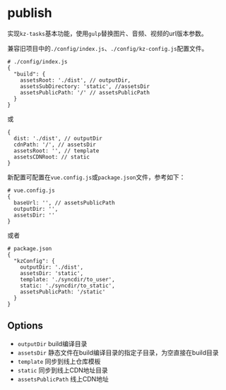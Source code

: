 # publish

实现`kz-tasks`基本功能，使用`gulp`替换图片、音频、视频的url版本参数。

兼容旧项目中的`./config/index.js`、`./config/kz-config.js`配置文件。

```
# ./config/index.js
{
  "build": {
    assetsRoot: './dist', // outputDir,
    assetsSubDirectory: 'static', //assetsDir
    assetsPublicPath: '/' // assetsPublicPath
  }
}
```

或

```
{
  dist: './dist', // outputDir
  cdnPath: '/', // assetsDir
  assetsRoot: '', // template
  assetsCDNRoot: // static
}
```


新配置可配置在`vue.config.js`或`package.json`文件，参考如下：

```
# vue.config.js
{
  baseUrl: '', // assetsPublicPath
  outputDir: '',
  assetsDir: ''
}
```

或者

```
# package.json
{
  "kzConfig": {
    outputDir: './dist',
    assetsDir: 'static',
    template: './syncdir/to_user',
    static: './syncdir/to_static',
    assetsPublicPath: '/static'
  }
}
```

## Options

* `outputDir` build编译目录
* `assetsDir` 静态文件在build编译目录的指定子目录，为空直接在build目录
* `template`  同步到线上仓库模板
* `static`    同步到线上CDN地址目录
* `assetsPublicPath` 线上CDN地址
